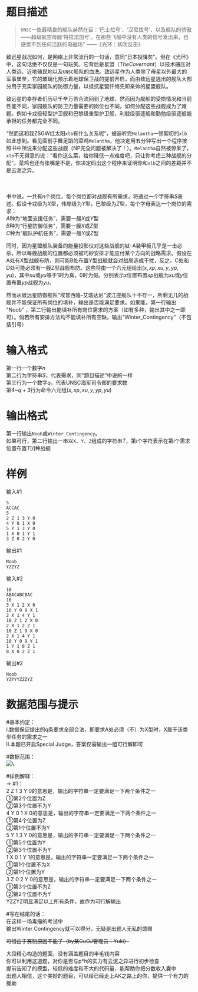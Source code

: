 
# 题目描述

> `UNSC`一些最精良的舰队赫然在目：‘巴士拉号’、‘汉尼拔号’、以及舰队的骄傲——超级航空母舰‘特拉法加号’。在那些飞船中没有人类的信号发出来，也感觉不到任何活跃的电磁场”    ——《光环：初次反击》

致远星战况如何，是网络上非常流行的一句话，意同“日本投降矣”。但在《光环》中，这句话绝不仅仅是一句玩笑。它背后是星盟（$The Covernant$）以技术碾压对人类远、近地殖民地以及`UNSC`舰队的血洗。致远星作为人类除了母星以外最大的军事堡垒，它的玻璃化预示着地球保卫战的提前开启，而由致远星逃出的舰队大部分用于充实家园舰队的防御力量，以抵抗星盟忏悔先知亲帅的星盟舰队。

致远星的幸存者们历尽千辛万苦合流回到了地球，然而因为舰船的受损情况和当前性能不同，家园舰队的防卫力量需要的岗位也不同，如何分配这些战舰成为了难题。例如卡戎级轻型护卫舰和巴黎级重型护卫舰，利戟级驱逐舰和勤勉级驱逐舰能承担的任务都完全不同。

“然而这和我ZSGW红太阳`xlb`有什么关系呢”，被迫听完`Melantha`一顿絮叨的`xlb`如此想到。看见面前手舞足蹈的菜鸡`Melantha`，他决定用五分钟写出一个程序按照书中所说来分配这些战舰（NP完全问题被解决了！）。`Melantha`自然被惊呆了，`xlb`不无得意的说：“看你这么菜，给你降低一点难度吧，只让你考虑三种战舰的分配”。菜鸡也还有张嘴是不是，你决定码出这个程序来证明你和`xlb`之间的差距并不是云泥之异。
\
\
\
\
书中说，一共有$n$个岗位，每个岗位都对战舰有所需求，将通过一个字符串$S$表述。假设卡戎级为$X$型，伟岸级为$Y$型，巴黎级为$Z$型，每个字母表达一个岗位的需求：\
$A$种为“地面支援任务”，需要一艘$X$或$Y$型\
$B$种为“行星防御任务”，需要一艘$X$或$Z$型\
$C$种为“舰队护航任务”，需要一艘$Y$或$Z$型

同时，因为星盟舰队装备的能量投影仪对这些战舰的钛-A装甲板几乎是一击必杀，所以每艘战舰的位置都必须被巧妙安排才能应付某个方向的战略需求。假设在A处有X型战舰布防，则可能B处布置Y型战舰就会对战局造成干扰，反之，C处和D处可能必须有一艘Z型战舰布防。这些将由一个六元组给出$(x,xp,xu,y,yp,yu)$，其中$xu$或$yu$等于1时为真，0时为假。分别表示$x$位置布置$xp$战舰为$xu$或$y$位置布置$yp$战舰为$yu$。

然而从致远星防御舰队“埃普西隆-艾瑞达尼”波江座舰队十不存一，所剩无几的战舰并不能保证所有岗位的填补，输出是否能满足要求。如果能，第一行输出 "Noob" ，第二行输出能填补所有岗位需求的方案（如有多种，输出其中之一即可）。倘若所有安排方法均不能填补所有空缺，输出"Winter_Contingency"（不包括引号）

# 输入格式

第一行一个数字$n$\
第二行为字符串$S$，代表需求，同“题目描述”中说的一样\
第三行为一个数字$q$，代表UNSC海军司令部的要求数\
第$4$~$q+3$行为命令六元组$(x,xp,xu,y,yp,yu)$

# 输出格式

第一行输出`Noob`或`Winter_Contingency`。\
如果可行，第二行输出一串以`X`、`Y`、`Z`组成的字符串$T$，第$i$个字符表示在第$i$个需求位置布置$T[i]$种战舰

# 样例

输入#1
```
5
ACCAC
5
2 Z 1 3 Y 0
4 Y 0 1 X 0
5 Y 1 3 Y 0
1 X 0 1 Y 1
3 Z 0 2 Y 0
```
输出#1
```
Noob
YZZYZ
```
输入#2
```
10
ABACABCBAC
10
3 X 1 2 X 0
10 Y 0 9 X 1
2 X 1 4 Y 1
10 Z 1 2 X 0
2 X 1 2 Z 1
10 Z 1 9 X 0
2 X 1 4 Y 1
10 Y 0 9 Y 1
1 Y 1 8 Z 1
8 X 0 2 Z 1
```
输出#2
```
Noob
YZYYYZZZYZ
```

# 数据范围与提示

#基本约定：\
Ⅰ.数据保证提出的q条要求全部合法，即要求A处必须（不）为X型时，X属于该类型任务的需求之一\
Ⅱ.本题已开启Special Judge，答案仅需输出一组可行解即可

#数据范围：\
![](source/guoj/1317/img/aHR0cHM6Ly9zMi5heDF4LmNvbS8yMDE5LzA4LzE5L20zNnZkQS5wbmc=.png)\

#样例解释：\
-> #1：\
2 Z 1 3 Y 0的意思是，输出的字符串一定要满足一下两个条件之一\
①第2个位置为Z\
②第3个位置不为Y\
4 Y 0 1 X 0的意思是，输出的字符串一定要满足一下两个条件之一\
①第4个位置为Z\
②第1个位置不为Y\
5 Y 1 3 Y 0的意思是，输出的字符串一定要满足一下两个条件之一\
①第5个位置为Y\
②第3个位置不为Y\
1 X 0 1 Y 1的意思是，输出的字符串一定要满足一下两个条件之一\
①第1个位置不为X\
②第1个位置为Y\
3 Z 0 2 Y 0的意思是，输出的字符串一定要满足一下两个条件之一\
①第3个位置不为Z\
②第2个位置不为Y\
YZZYZ明显满足以上所有条件，故作为可行解输出

#写在结尾的话：\
在这样一场毒瘤的考试中\
输出Winter Contingency就可以得分，无疑是出题人无私的馈赠

~~可惜由于赛制原因不能了（by某GuOJ管理员：Yuki）~~

大段精心构造的题面，没有涵盖题目的半毛钱内容\
你可以利用这道题，对你是否与p*h的实力有云泥之异进行初步检查\
提前告知了的模型，较低的难度和不大的代码量，能帮助你把分数收入囊中\
出题人相信，这个美妙的题目，可以给已经走上AK之路上的你，提供一个有力的援助

